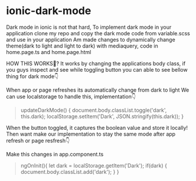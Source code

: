 # ionic-dark-mode

Dark mode in ionic is not that hard, To implement dark mode in your application clone my repo and copy the dark mode code from variable.scss and use in your application
Am made changes to dynamically change theme(dark to light and light to dark) with mediaquery, code in home.page.ts and home.page.html


HOW THIS WORKS🤔?
It works by changing the applications body class, if you guys inspect and see while toggling button you can able to see bellow thing for dark mode👇
> <body class="dark">

When app or page refreshes its automatically change from dark to light
We can use localstorage to handle this, implementation👇

>  updateDarkMode() {
>    document.body.classList.toggle('dark', this.dark);
>    localStorage.setItem('Dark', JSON.stringify(this.dark));
>  }

When the button toggled, it captures the boolean value and store it locally!
Then want make our implementation to stay the same mode after app refresh or page resfresh👇

Make this changes in app.component.ts
>  ngOnInit(){
>    let dark = localStorage.getItem('Dark');
>    if(dark) {
>      document.body.classList.add('dark');
>    }
> }

